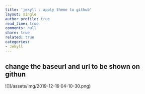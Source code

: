 ```yaml
---
title: 'jekyll : apply theme to github'
layout: single
author_profile: true
read_time: true
comments: null
share: true
related: true
categories:
- Jekyll
---
```


## change the baseurl and url to be shown on githun
![](/assets/img/2019-12-19 04-10-30.png)